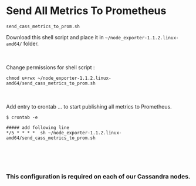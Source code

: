 # Send All Metrics To Prometheus

```
send_cass_metrics_to_prom.sh
```
Download this shell script and place it in ` ~/node_exporter-1.1.2.linux-amd64/ ` folder. <br><br><br>

Change permissions for shell script :
```
chmod u+rwx ~/node_exporter-1.1.2.linux-amd64/send_cass_metrics_to_prom.sh
```

<br><br>
Add entry to crontab ... to start publishing all metrics to Prometheus.
```
$ crontab -e

##### add following line
*/5 * * * *  sh ~/node_exporter-1.1.2.linux-amd64/send_cass_metrics_to_prom.sh
```

<br><br><br>

### This configuration is required on each of our Cassandra nodes.

<br>
